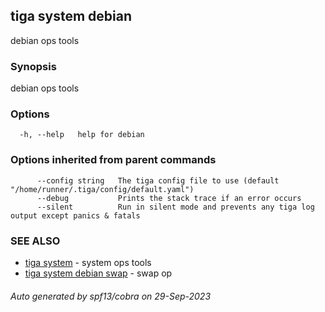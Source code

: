 ## tiga system debian

debian ops tools

### Synopsis

debian ops tools

### Options

```
  -h, --help   help for debian
```

### Options inherited from parent commands

```
      --config string   The tiga config file to use (default "/home/runner/.tiga/config/default.yaml")
      --debug           Prints the stack trace if an error occurs
      --silent          Run in silent mode and prevents any tiga log output except panics & fatals
```

### SEE ALSO

* [tiga system](tiga_system.md)	 - system ops tools
* [tiga system debian swap](tiga_system_debian_swap.md)	 - swap op

###### Auto generated by spf13/cobra on 29-Sep-2023
